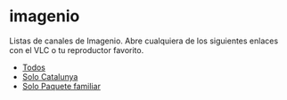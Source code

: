 # imagenio
Listas de canales de Imagenio. Abre cualquiera de los siguientes enlaces con el VLC o tu reproductor favorito.

* [Todos](https://raw.githubusercontent.com/francescortiz/imagenio/master/listas/todos.m3u)
* [Solo Catalunya](https://raw.githubusercontent.com/francescortiz/imagenio/master/listas/catalunya.m3u)
* [Solo Paquete familiar](https://raw.githubusercontent.com/francescortiz/imagenio/master/listas/paquete%20familiar.m3u)
